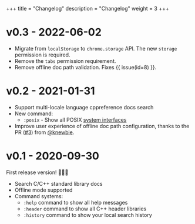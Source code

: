 +++
title = "Changelog"
description = "Changelog"
weight = 3
+++

# v0.3 - 2022-06-02

- Migrate from `localStorage` to `chrome.storage` API. The new `storage` permission is required.
- Remove the `tabs` permission requirement.
- Remove offline doc path validation. Fixes {{ issue(id=8) }}.

# v0.2 - 2021-01-31

- Support multi-locale language cppreference docs search
- New command:
  - `:posix` - Show all POSIX [system interfaces](https://pubs.opengroup.org/onlinepubs/9699919799/functions/contents.html)
- Improve user experience of offline doc path configuration, thanks to the PR ([#3](https://github.com/huhu/cpp-search-extension/pull/3)) from [@knewbie](https://github.com/knewbie).

# v0.1 - 2020-09-30

First release version! 🎉🥳🥳

- Search C/C++ standard library docs
- Offline mode supported
- Command systems:
    - `:help` command to show all help messages
    - `:header` command to show all C++ header libraries
    - `:history` command to show your local search history


